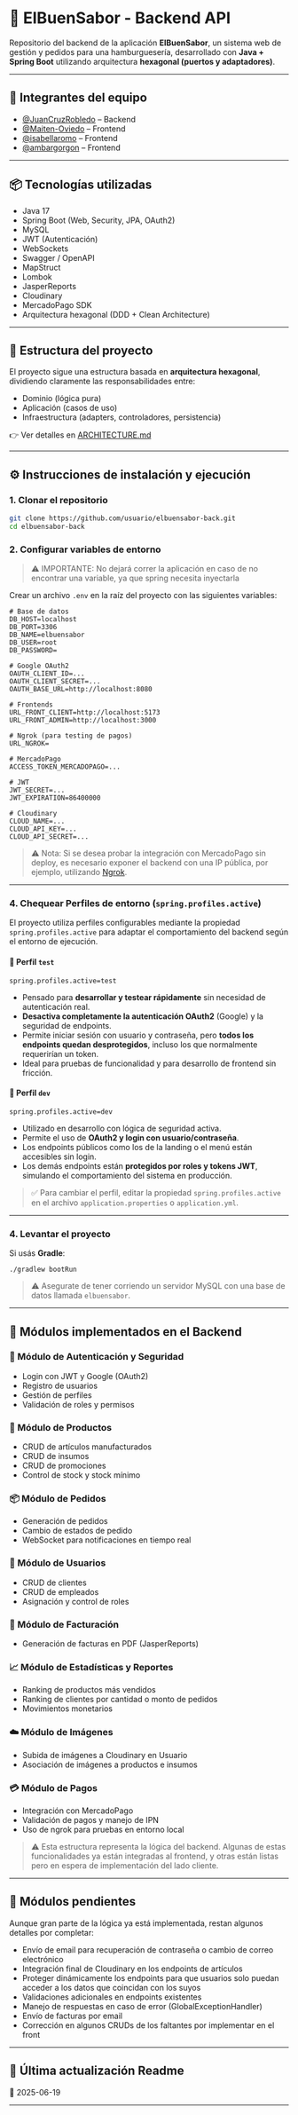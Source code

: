 # 🍔 ElBuenSabor - Backend API

Repositorio del backend de la aplicación **ElBuenSabor**, un sistema web de gestión y pedidos para una hamburguesería, desarrollado con **Java + Spring Boot** utilizando arquitectura **hexagonal (puertos y adaptadores)**.

---

## 👥 Integrantes del equipo

- [@JuanCruzRobledo](https://www.github.com/JuanCruzRobledo) – Backend
- [@Maiten-Oviedo](https://www.github.com/Maiten-Oviedo) – Frontend
- [@isabellaromo](https://www.github.com/isabellaromo) – Frontend
- [@ambargorgon](https://www.github.com/ambargorgon) – Frontend

---

## 📦 Tecnologías utilizadas

- Java 17
- Spring Boot (Web, Security, JPA, OAuth2)
- MySQL
- JWT (Autenticación)
- WebSockets
- Swagger / OpenAPI
- MapStruct
- Lombok
- JasperReports
- Cloudinary
- MercadoPago SDK
- Arquitectura hexagonal (DDD + Clean Architecture)

---

## 📁 Estructura del proyecto

El proyecto sigue una estructura basada en **arquitectura hexagonal**, dividiendo claramente las responsabilidades entre:
- Dominio (lógica pura)
- Aplicación (casos de uso)
- Infraestructura (adapters, controladores, persistencia)

👉 Ver detalles en [ARCHITECTURE.md](./ARCHITECTURE.md)

---

## ⚙️ Instrucciones de instalación y ejecución

### 1. Clonar el repositorio

```bash
git clone https://github.com/usuario/elbuensabor-back.git
cd elbuensabor-back
```

### 2. Configurar variables de entorno
> ⚠️ IMPORTANTE: No dejará correr la aplicación en caso de no encontrar una variable, ya que spring necesita inyectarla

Crear un archivo `.env` en la raíz del proyecto con las siguientes variables:

```
# Base de datos
DB_HOST=localhost
DB_PORT=3306
DB_NAME=elbuensabor
DB_USER=root
DB_PASSWORD=

# Google OAuth2
OAUTH_CLIENT_ID=...
OAUTH_CLIENT_SECRET=...
OAUTH_BASE_URL=http://localhost:8080

# Frontends
URL_FRONT_CLIENT=http://localhost:5173
URL_FRONT_ADMIN=http://localhost:3000

# Ngrok (para testing de pagos)
URL_NGROK=

# MercadoPago
ACCESS_TOKEN_MERCADOPAGO=...

# JWT
JWT_SECRET=...
JWT_EXPIRATION=86400000

# Cloudinary
CLOUD_NAME=...
CLOUD_API_KEY=...
CLOUD_API_SECRET=...
```

> ⚠️ Nota: Si se desea probar la integración con MercadoPago sin deploy, es necesario exponer el backend con una IP pública, por ejemplo, utilizando [Ngrok](https://ngrok.com/).

---

### 4. Chequear Perfiles de entorno (`spring.profiles.active`)

El proyecto utiliza perfiles configurables mediante la propiedad `spring.profiles.active` para adaptar el comportamiento del backend según el entorno de ejecución.

#### 🔹 Perfil `test`

```properties
spring.profiles.active=test
```

- Pensado para **desarrollar y testear rápidamente** sin necesidad de autenticación real.
- **Desactiva completamente la autenticación OAuth2** (Google) y la seguridad de endpoints.
- Permite iniciar sesión con usuario y contraseña, pero **todos los endpoints quedan desprotegidos**, incluso los que normalmente requerirían un token.
- Ideal para pruebas de funcionalidad y para desarrollo de frontend sin fricción.

#### 🔹 Perfil `dev`

```properties
spring.profiles.active=dev
```

- Utilizado en desarrollo con lógica de seguridad activa.
- Permite el uso de **OAuth2 y login con usuario/contraseña**.
- Los endpoints públicos como los de la landing o el menú están accesibles sin login.
- Los demás endpoints están **protegidos por roles y tokens JWT**, simulando el comportamiento del sistema en producción.

> ✅ Para cambiar el perfil, editar la propiedad `spring.profiles.active` en el archivo `application.properties` o `application.yml`.

---

### 4. Levantar el proyecto

Si usás **Gradle**:

```
./gradlew bootRun
```

> ⚠️ Asegurate de tener corriendo un servidor MySQL con una base de datos llamada `elbuensabor`.

---

## 📌 Módulos implementados en el Backend

### 🔐 Módulo de Autenticación y Seguridad
- Login con JWT y Google (OAuth2)
- Registro de usuarios
- Gestión de perfiles
- Validación de roles y permisos

### 🍔 Módulo de Productos
- CRUD de artículos manufacturados
- CRUD de insumos
- CRUD de promociones
- Control de stock y stock mínimo

### 📦 Módulo de Pedidos
- Generación de pedidos
- Cambio de estados de pedido
- WebSocket para notificaciones en tiempo real

### 👥 Módulo de Usuarios
- CRUD de clientes
- CRUD de empleados
- Asignación y control de roles

### 📄 Módulo de Facturación
- Generación de facturas en PDF (JasperReports)

### 📈 Módulo de Estadísticas y Reportes
- Ranking de productos más vendidos
- Ranking de clientes por cantidad o monto de pedidos
- Movimientos monetarios

### ☁️ Módulo de Imágenes
- Subida de imágenes a Cloudinary en Usuario
- Asociación de imágenes a productos e insumos

### 💳 Módulo de Pagos
- Integración con MercadoPago
- Validación de pagos y manejo de IPN
- Uso de ngrok para pruebas en entorno local

> ⚠️ Esta estructura representa la lógica del backend. Algunas de estas funcionalidades ya están integradas al frontend, y otras están listas pero en espera de implementación del lado cliente.

---

## 🚧 Módulos pendientes

Aunque gran parte de la lógica ya está implementada, restan algunos detalles por completar:

- Envío de email para recuperación de contraseña o cambio de correo electrónico
- Integración final de Cloudinary en los endpoints de artículos
- Proteger dinámicamente los endpoints para que usuarios solo puedan acceder a los datos que coincidan con los suyos
- Validaciones adicionales en endpoints existentes
- Manejo de respuestas en caso de error (GlobalExceptionHandler)
- Envío de facturas por email
- Corrección en algunos CRUDs de los faltantes por implementar en el front
---

## 📅 Última actualización Readme

📆 2025-06-19

---


